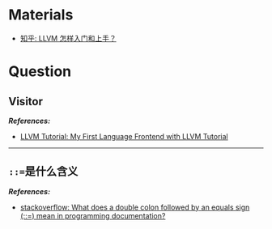 # Materials

- [知乎: LLVM 怎样入门和上手？](https://www.zhihu.com/question/20236606)

# Question

## Visitor

**_References:_**

- [LLVM Tutorial: My First Language Frontend with LLVM Tutorial](http://llvm.org/docs/tutorial/MyFirstLanguageFrontend/index.html)

---

## `::=`是什么含义

**_References:_**

- [stackoverflow: What does a double colon followed by an equals sign (::=) mean in programming documentation?](https://stackoverflow.com/questions/9196066/what-does-a-double-colon-followed-by-an-equals-sign-mean-in-programming-do)
